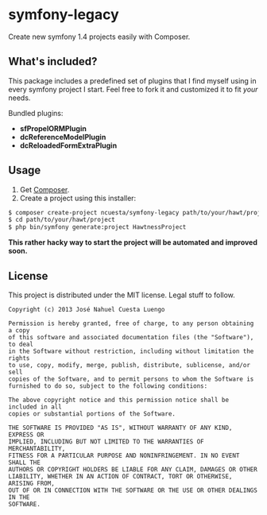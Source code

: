 # symfony-legacy

Create new symfony 1.4 projects easily with Composer.

## What's included?

This package includes a predefined set of plugins that I find myself using in
every symfony project I start. Feel free to fork it and customized it to fit
*your* needs.

Bundled plugins:

* **sfPropelORMPlugin**
* **dcReferenceModelPlugin**
* **dcReloadedFormExtraPlugin**

## Usage

1. Get [Composer](http://getcomposer.org).
2. Create a project using this installer:

```bash
$ composer create-project ncuesta/symfony-legacy path/to/your/hawt/project
$ cd path/to/your/hawt/project
$ php bin/symfony generate:project HawtnessProject
```

**This rather hacky way to start the project will be automated and improved soon.**

## License

This project is distributed under the MIT license. Legal stuff to follow.

```
Copyright (c) 2013 José Nahuel Cuesta Luengo

Permission is hereby granted, free of charge, to any person obtaining a copy
of this software and associated documentation files (the "Software"), to deal
in the Software without restriction, including without limitation the rights
to use, copy, modify, merge, publish, distribute, sublicense, and/or sell
copies of the Software, and to permit persons to whom the Software is
furnished to do so, subject to the following conditions:

The above copyright notice and this permission notice shall be included in all
copies or substantial portions of the Software.

THE SOFTWARE IS PROVIDED "AS IS", WITHOUT WARRANTY OF ANY KIND, EXPRESS OR
IMPLIED, INCLUDING BUT NOT LIMITED TO THE WARRANTIES OF MERCHANTABILITY,
FITNESS FOR A PARTICULAR PURPOSE AND NONINFRINGEMENT. IN NO EVENT SHALL THE
AUTHORS OR COPYRIGHT HOLDERS BE LIABLE FOR ANY CLAIM, DAMAGES OR OTHER
LIABILITY, WHETHER IN AN ACTION OF CONTRACT, TORT OR OTHERWISE, ARISING FROM,
OUT OF OR IN CONNECTION WITH THE SOFTWARE OR THE USE OR OTHER DEALINGS IN THE
SOFTWARE.
```
